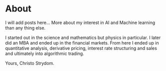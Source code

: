 # About

I will add posts here...  More about my interest in AI and Machine learning than any thing else.

I started out in the science and mathematics but physics in particular. I later did an MBA and ended up in the financial markets.  From here I ended up in quantitative analysis, derivative pricing, interest rate structuring and sales and ultimately into algorithmic trading.

Yours,
Christo Strydom.

